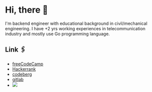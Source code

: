# Hi, there 👋 

I'm backend engineer with educational background in civil/mechanical engineering. I have +2 yrs working experiences in telecommunication industry and mostly use Go programming language.

## Link 🖇️
 - [freeCodeCamp](https://www.freecodecamp.org/ansuf)
 - [Hackerrank](https://www.hackerrank.com/ansufw)
 - [codeberg](https://codeberg.org/ayw)
 - [gitlab](https://gitlab.com/wicak)
 - <a href="https://www.codewars.com/users/aysf"><img src="https://www.codewars.com/users/aysf/badges/small"> </a> <br>
